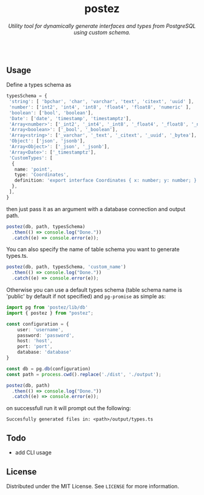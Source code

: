 <h1 align="center">postez</h1>
<h6 align="center">Utility tool for dynamically generate interfaces and types from PostgreSQL using custom schema.</h5>
<br>

## Usage
Define a types schema as 
```ts
typesSchema = {
 'string': [ 'bpchar', 'char', 'varchar', 'text', 'citext', 'uuid' ],
 'number': ['int2', 'int4', 'int8', 'float4', 'float8', 'numeric' ],
 'boolean': ['bool', 'boolean'],
 'Date': ['date', 'timestamp', 'timestamptz'],
 'Array<number>': ['_int2', '_int4', '_int8', '_float4', '_float8', '_numeric', '_money'],
 'Array<boolean>': ['_bool', '_boolean'],
 'Array<string>': ['_varchar', '_text', '_citext', '_uuid', '_bytea'],
 'Object': ['json', 'jsonb'],
 'Array<Object>': ['_json', '_jsonb'],
 'Array<Date>': ['_timestamptz'],
 'CustomTypes': [
  {
   name: 'point',
   type: 'Coordinates',
   definition: 'export interface Coordinates { x: number; y: number; }',
  },
 ],
}
```

then just pass it as an argument with a database connection and output path. 

``` ts
postez(db, path, typesSchema)
  .then(() => console.log("Done."))
  .catch((e) => console.error(e));
```

You can also specify the name of table schema you want to generate types.ts.

``` ts
postez(db, path, typesSchema, 'custom_name')
  .then(() => console.log("Done."))
  .catch((e) => console.error(e));
```

Otherwise you can use a default types schema (table schema name is 'public' by default if not specified) and `pg-promise` as simple as:

``` ts
import pg from 'postez/lib/db'
import { postez } from "postez";

const configuration = {
	user: 'username',
	password: 'password',
	host: 'host',
	port: 'port',
	database: 'database'
}

const db = pg.db(configuration)
const path = process.cwd().replace('./dist', './output');

postez(db, path)
  .then(() => console.log("Done."))
  .catch((e) => console.error(e));
```

on successfull run it will prompt out the following:

```
Succesfully generated files in: <path>/output/types.ts
```

## Todo

- add CLI usage

## License

Distributed under the MIT License. See `LICENSE` for more information.
